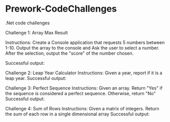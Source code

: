 # Prework-CodeChallenges
.Net code challenges

Challenge 1: Array Max Result

Instructions: Create a Console application that requests 5 numbers between 1-10. Output the array to the console and Ask the user to select a number. After the selection, output the "score" of the number chosen.

Successful output: 

Challenge 2: Leap Year Calculator
Instructions: Given a year, report if it is a leap year.
Successful output: 

Challenge 3: Perfect Sequence
Instructions: Given an array. Return "Yes" if the sequence is considered a perfect sequence. Otherwise, return "No"
Successful output: 

Challenge 4: Sum of Rows
Instructions: Given a matrix of integers. Return the sum of each row in a single dimensional array
Successful output: 

